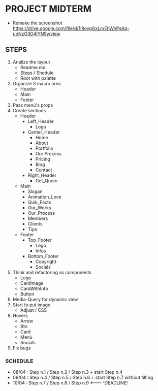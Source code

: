 # PROJECT MIDTERM #

- Remake the screenshot https://drive.google.com/file/d/1i9oygGxLrxEhWnPsAq-ubNzO3D4IYN9y/view

## STEPS ##

1) Analize the layout
    - Readme.md
    - Steps / Shedule
    - Root with palette
2) Organize 3 macro area
    - Header
    - Main
    - Footer
3) Pass menù's props
4) Create sections
    - Header
        - Left_Header
            - Logo
        - Center_Header
            - Home
            - About
            - Portfolio
            - Our Process
            - Pricing
            - Blog
            - Contact
        - Right_Header
            - Get_Quote
    - Main
        - Slogan
        - Animation_Love
        - Quik_Facts
        - Our_Works
        - Our_Process
        - Members
        - Clients
        - Tips
    - Footer
        - Top_Footer
            - Logo
            - Infos
        - Bottom_Footer
            - Copyright
            - Socials
5) Think and refactoring as components
    - Logo
    - CardImage
    - CardWithInfo
    - Button
6) Media-Query for dynamic view
7) Start to put image
    - Adjust / CSS
8) Hovers
    - Arrow
    - Btn
    - Card
    - Menù
    - Socials
9) Fix bugs

### SCHEDULE ###

- 08/04 : Step n.1 / Step n.2 / Step n.3 + start Step n.4
- 09/04 : Step n.4 / Step n.5 / Step n.6 + start Step n.7 without tilting
- 10/04 : Step n.7 / Step n.8 / Step n.9 <--- !DEADLINE!